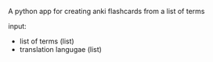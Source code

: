 A python app for creating anki flashcards from a list of terms

input:

-   list of terms (list)
-   translation langugae (list)
